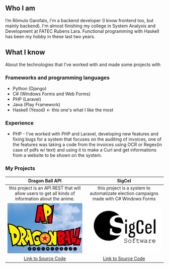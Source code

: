 ## Who I am

I’m Rômulo Garofalo, I'm a backend developer (I know frontend too, but mainly backend). I'm almost finishing my college in System Analysis and Development at FATEC Rubens Lara. Functional programming with Haskell has been my hobby in these last two years.

## What I know

About the technologies that I've worked with and made some projects with

### [](#header-4)Frameworks and programming languages

*   Python (Django)
*   C# (Windows Forms and Web Forms)
*   PHP (Laravel)
*   Java (Play Framework)
*   Haskell (Yesod) <- this one's what I like the most

### [](#header-4) Experience

* PHP - I've worked with PHP and Laravel, developing new features and fixing bugs for a system that focuses on the auditing of invoices, one of the features was taking a code from the invoices using OCR or Regex(in case of pdfs w/ text) and using it to make a Curl and get informations from a website to be shown on the system. 

### [](#header-4) My Projects

| Dragon Ball API                         |                  SigCel                |
|:---------------------------------------:|:--------------------------------------:|
|this project is an API REST that will allow users to get all kinds of information about the anime. | this project is a system to automatizate  election campaigns made with C# Windows Forms|
|![](/img/dbz.png) | ![](/img/func.png) |
|[Link to Source Code](https://github.com/romulogarofalo/Dragon-Ball-API)|[Link to Source Code](https://github.com/romulogarofalo/TCC-Sigcel)|
